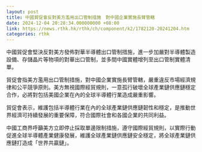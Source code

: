 ```yaml
---
layout: post
title: 中國貿促會反對美方濫用出口管制措施　對中國企業實施長臂管轄
date: 2024-12-04 20:28:34.000000000 +08:00
link: https://news.rthk.hk/rthk/ch/component/k2/1782120-20241204.htm
categories: rthk
---
```


中國貿促會堅決反對美方發佈對華半導體出口管制措施，進一步加嚴對半導體製造設備、存儲晶片等物項的對華出口管制，並多間中國實體增列至出口管制實體清單。

貿促會指美方濫用出口管制措施，對中國企業實施長臂管轄，嚴重違反市場經濟規律和公平競爭原則。美方無視國際經貿規則，一意孤行破壞全球產業鏈供應鏈穩定合作，必將對包括美國企業在內的全球半導體行業造成嚴重影響。

貿促會表示，維護包括半導體行業在內的全球產業鏈供應鏈韌性和穩定，是推動世界經濟可持續發展的重要保障，符合國際社會和各國企業的共同利益。

中國工商界呼籲美方立即停止採取單邊限制措施，遵守國際經貿規則，以實際行動促進全球半導體產業健康發展，維護全球產業鏈供應鏈安全穩定，將全球產業鏈供應鏈打造成「世界共贏鏈」。
